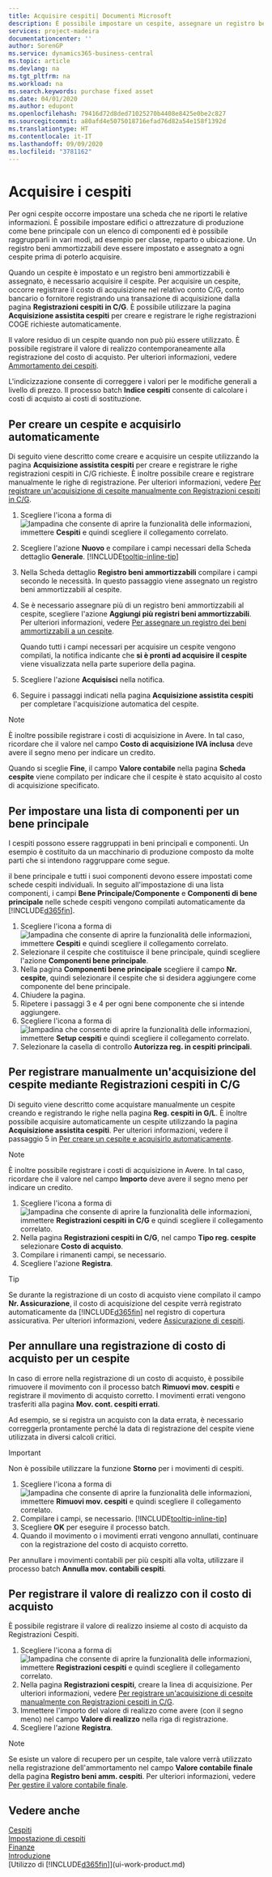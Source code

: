 ```yaml
---
title: Acquisire cespiti| Documenti Microsoft
description: È possibile impostare un cespite, assegnare un registro beni ammortizzabili e registrare il costo di acquisizione del cespite.
services: project-madeira
documentationcenter: ''
author: SorenGP
ms.service: dynamics365-business-central
ms.topic: article
ms.devlang: na
ms.tgt_pltfrm: na
ms.workload: na
ms.search.keywords: purchase fixed asset
ms.date: 04/01/2020
ms.author: edupont
ms.openlocfilehash: 79416d72d8ded71025270b4408e8425e0be2c827
ms.sourcegitcommit: a80afd4e5075018716efad76d82a54e158f1392d
ms.translationtype: HT
ms.contentlocale: it-IT
ms.lasthandoff: 09/09/2020
ms.locfileid: "3781162"
---
```

# <a name="acquire-fixed-assets"></a>Acquisire i cespiti
Per ogni cespite occorre impostare una scheda che ne riporti le relative informazioni. È possibile impostare edifici o attrezzature di produzione come bene principale con un elenco di componenti ed è possibile raggrupparli in vari modi, ad esempio per classe, reparto o ubicazione. Un registro beni ammortizzabili deve essere impostato e assegnato a ogni cespite prima di poterlo acquisire.

Quando un cespite è impostato e un registro beni ammortizzabili è assegnato, è necessario acquisire il cespite. Per acquisire un cespite, occorre registrare il costo di acquisizione nel relativo conto C/G, conto bancario o fornitore registrando una transazione di acquisizione dalla pagina **Registrazioni cespiti in C/G**. È possibile utilizzare la pagina **Acquisizione assistita cespiti** per creare e registrare le righe registrazioni COGE richieste automaticamente.

Il valore residuo di un cespite quando non può più essere utilizzato. È possibile registrare il valore di realizzo contemporaneamente alla registrazione del costo di acquisto. Per ulteriori informazioni, vedere [Ammortamento dei cespiti](fa-how-depreciate-amortize.md).

L'indicizzazione consente di correggere i valori per le modifiche generali a livello di prezzo. Il processo batch **Indice cespiti** consente di calcolare i costi di acquisto ai costi di sostituzione.

## <a name="to-create-a-fixed-asset-and-acquire-it-automatically"></a>Per creare un cespite e acquisirlo automaticamente
Di seguito viene descritto come creare e acquisire un cespite utilizzando la pagina **Acquisizione assistita cespiti** per creare e registrare le righe registrazioni cespiti in C/G richieste. È inoltre possibile creare e registrare manualmente le righe di registrazione. Per ulteriori informazioni, vedere [Per registrare un'acquisizione di cespite manualmente con Registrazioni cespiti in C/G](fa-how-acquire.md#to-post-a-fixed-asset-acquisition-manually-with-the-fixed-asset-gl-journal).

1. Scegliere l'icona a forma di ![lampadina che consente di aprire la funzionalità delle informazioni](media/ui-search/search_small.png "Informazioni sull'operazione che si desidera eseguire"), immettere **Cespiti** e quindi scegliere il collegamento correlato.  
2. Scegliere l'azione **Nuovo** e compilare i campi necessari della Scheda dettaglio **Generale**. [!INCLUDE[tooltip-inline-tip](includes/tooltip-inline-tip_md.md)]
3. Nella Scheda dettaglio **Registro beni ammortizzabili** compilare i campi secondo le necessità. In questo passaggio viene assegnato un registro beni ammortizzabili al cespite.  
4. Se è necessario assegnare più di un registro beni ammortizzabili al cespite, scegliere l'azione **Aggiungi più registri beni ammortizzabili**. Per ulteriori informazioni, vedere [Per assegnare un registro dei beni ammortizzabili a un cespite](fa-how-setup-depreciation.md#to-assign-a-depreciation-book-to-a-fixed-asset).

    Quando tutti i campi necessari per acquisire un cespite vengono compilati, la notifica indicante che **si è pronti ad acquisire il cespite** viene visualizzata nella parte superiore della pagina.
5. Scegliere l'azione **Acquisisci** nella notifica.
6. Seguire i passaggi indicati nella pagina **Acquisizione assistita cespiti** per completare l'acquisizione automatica del cespite.

> [!NOTE]  
>   È inoltre possibile registrare i costi di acquisizione in Avere. In tal caso, ricordare che il valore nel campo **Costo di acquisizione IVA inclusa** deve avere il segno meno per indicare un credito.

Quando si sceglie **Fine**, il campo **Valore contabile** nella pagina **Scheda cespite** viene compilato per indicare che il cespite è stato acquisito al costo di acquisizione specificato.  

## <a name="to-set-up-a-component-list-for-a-main-asset"></a>Per impostare una lista di componenti per un bene principale
I cespiti possono essere raggruppati in beni principali e componenti. Un esempio è costituito da un macchinario di produzione composto da molte parti che si intendono raggruppare come segue.  

il bene principale e tutti i suoi componenti devono essere impostati come schede cespiti individuali. In seguito all'impostazione di una lista componenti, i campi **Bene Principale/Componente** e **Componenti di bene principale** nelle schede cespiti vengono compilati automaticamente da [!INCLUDE[d365fin](includes/d365fin_md.md)].

1. Scegliere l'icona a forma di ![lampadina che consente di aprire la funzionalità delle informazioni](media/ui-search/search_small.png "Informazioni sull'operazione che si desidera eseguire"), immettere **Cespiti** e quindi scegliere il collegamento correlato.
2. Selezionare il cespite che costituisce il bene principale, quindi scegliere l'azione **Componenti bene principale**.
3. Nella pagina **Componenti bene principale** scegliere il campo **Nr. cespite**, quindi selezionare il cespite che si desidera aggiungere come componente del bene principale.
4. Chiudere la pagina.
5. Ripetere i passaggi 3 e 4 per ogni bene componente che si intende aggiungere.
6. Scegliere l'icona a forma di ![lampadina che consente di aprire la funzionalità delle informazioni](media/ui-search/search_small.png "Informazioni sull'operazione che si desidera eseguire"), immettere **Setup cespiti** e quindi scegliere il collegamento correlato.
7. Selezionare la casella di controllo **Autorizza reg. in cespiti principali**.

## <a name="to-post-a-fixed-asset-acquisition-manually-with-the-fixed-asset-gl-journal"></a>Per registrare manualmente un'acquisizione del cespite mediante Registrazioni cespiti in C/G
Di seguito viene descritto come acquistare manualmente un cespite creando e registrando le righe nella pagina **Reg. cespiti in G/L**. È inoltre possibile acquisire automaticamente un cespite utilizzando la pagina **Acquisizione assistita cespiti**. Per ulteriori informazioni, vedere il passaggio 5 in [Per creare un cespite e acquisirlo automaticamente](fa-how-acquire.md#to-create-a-fixed-asset-and-acquire-it-automatically).

> [!NOTE]  
>   È inoltre possibile registrare i costi di acquisizione in Avere. In tal caso, ricordare che il valore nel campo **Importo** deve avere il segno meno per indicare un credito.

1. Scegliere l'icona a forma di ![lampadina che consente di aprire la funzionalità delle informazioni](media/ui-search/search_small.png "Informazioni sull'operazione che si desidera eseguire"), immettere **Registrazioni cespiti in C/G** e quindi scegliere il collegamento correlato.
2. Nella pagina **Registrazioni cespiti in C/G**, nel campo **Tipo reg. cespite** selezionare **Costo di acquisto**.
3. Compilare i rimanenti campi, se necessario.
4. Scegliere l'azione **Registra**.  

> [!TIP]  
>   Se durante la registrazione di un costo di acquisto viene compilato il campo **Nr. Assicurazione**, il costo di acquisizione del cespite verrà registrato automaticamente da [!INCLUDE[d365fin](includes/d365fin_md.md)] nel registro di copertura assicurativa. Per ulteriori informazioni, vedere [Assicurazione di cespiti](fa-how-insure.md).

## <a name="to-cancel-an-acquisition-cost-posting-for-one-fixed-asset"></a>Per annullare una registrazione di costo di acquisto per un cespite
In caso di errore nella registrazione di un costo di acquisto, è possibile rimuovere il movimento con il processo batch **Rimuovi mov. cespiti** e registrare il movimento di acquisto corretto. I movimenti errati vengono trasferiti alla pagina **Mov. cont. cespiti errati**.

Ad esempio, se si registra un acquisto con la data errata, è necessario correggerla prontamente perché la data di registrazione del cespite viene utilizzata in diversi calcoli critici.

> [!IMPORTANT]  
>   Non è possibile utilizzare la funzione **Storno** per i movimenti di cespiti.

1. Scegliere l'icona a forma di ![lampadina che consente di aprire la funzionalità delle informazioni](media/ui-search/search_small.png "Informazioni sull'operazione che si desidera eseguire"), immettere **Rimuovi mov. cespiti** e quindi scegliere il collegamento correlato.
2. Compilare i campi, se necessario. [!INCLUDE[tooltip-inline-tip](includes/tooltip-inline-tip_md.md)]
3. Scegliere **OK** per eseguire il processo batch.
4. Quando il movimento o i movimenti errati vengono annullati, continuare con la registrazione del costo di acquisto corretto.

Per annullare i movimenti contabili per più cespiti alla volta, utilizzare il processo batch **Annulla mov. contabili cespiti**.

## <a name="to-post-the-salvage-value-together-with-the-acquisition-cost"></a>Per registrare il valore di realizzo con il costo di acquisto
È possibile registrare il valore di realizzo insieme al costo di acquisto da Registrazioni Cespiti.

1. Scegliere l'icona a forma di ![lampadina che consente di aprire la funzionalità delle informazioni](media/ui-search/search_small.png "Informazioni sull'operazione che si desidera eseguire"), immettere **Registrazioni cespiti** e quindi scegliere il collegamento correlato.
2. Nella pagina **Registrazioni cespiti**, creare la linea di acquisizione. Per ulteriori informazioni, vedere [Per registrare un'acquisizione di cespite manualmente con Registrazioni cespiti in C/G](fa-how-acquire.md#to-post-a-fixed-asset-acquisition-manually-with-the-fixed-asset-gl-journal).
3. Immettere l'importo del valore di realizzo come avere (con il segno meno) nel campo **Valore di realizzo** nella riga di registrazione.
4. Scegliere l'azione **Registra**.

> [!NOTE]
> Se esiste un valore di recupero per un cespite, tale valore verrà utilizzato nella registrazione dell'ammortamento nel campo **Valore contabile finale** della pagina **Registro beni amm. cespiti**. Per ulteriori informazioni, vedere [Per gestire il valore contabile finale](fa-how-depreciate-amortize.md#to-manage-the-ending-book-value).

## <a name="see-also"></a>Vedere anche
[Cespiti](fa-manage.md)  
[Impostazione di cespiti](fa-setup.md)  
[Finanze](finance.md)  
[Introduzione](product-get-started.md)  
[Utilizzo di [!INCLUDE[d365fin](includes/d365fin_md.md)]](ui-work-product.md)
